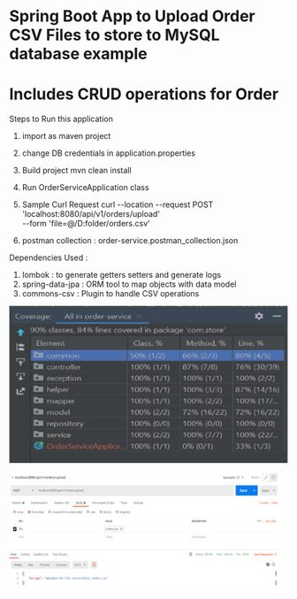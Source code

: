 # Spring Boot App to Upload Order CSV Files to store to MySQL database example
# Includes CRUD operations for Order

Steps to Run this application

1. import as maven project

3. change DB credentials in application.properties

4. Build project 
mvn clean install

5. Run OrderServiceApplication class

6. Sample Curl Request
   curl --location --request POST 'localhost:8080/api/v1/orders/upload' \
   --form 'file=@/D:folder/orders.csv'
   
7. postman collection : order-service.postman_collection.json      

Dependencies Used :

1. lombok : to generate getters setters and generate logs
2. spring-data-jpa : ORM tool to map objects with data model
3. commons-csv : Plugin to handle CSV operations

![coverage-report](coverage-report.png)

![postman-request](postman-request.png)


